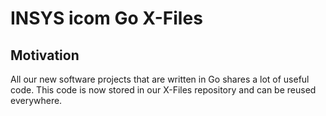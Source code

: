 # INSYS icom Go X-Files

## Motivation

All our new software projects that are written in Go shares a lot of useful
code. This code is now stored in our X-Files repository and can be reused
everywhere.
